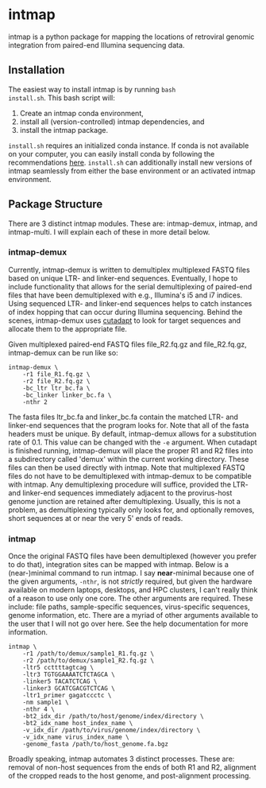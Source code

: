 # intmap

intmap is a python package for mapping the locations of retroviral genomic integration from paired-end Illumina sequencing data.

## Installation
The easiest way to install intmap is by running <code>bash install.sh</code>. This bash script will:

1. Create an intmap conda environment,
2. install all (version-controlled) intmap dependencies, and
3. install the intmap package.

<code>install.sh</code> requires an initialized conda instance. If conda is not available on your computer, you can easily install conda by following the recommendations [here](https://mamba.readthedocs.io/en/latest/installation/mamba-installation.html). <code>install.sh</code> can additionally install new versions of intmap seamlessly from either the base environment or an activated intmap environment.

## Package Structure
There are 3 distinct intmap modules. These are: intmap-demux, intmap, and intmap-multi. I will explain each of these in more detail below.

### intmap-demux
Currently, intmap-demux is written to demultiplex multiplexed FASTQ files based on unique LTR- and linker-end sequences. Eventually, I hope to include functionality that allows for the serial demultiplexing of paired-end files that have been demultiplexed with e.g., Illumina's i5 and i7 indices. Using sequenced LTR- and linker-end sequences helps to catch instances of index hopping that can occur during Illumina sequencing. Behind the scenes, intmap-demux uses [cutadapt](https://cutadapt.readthedocs.io/en/stable/#) to look for target sequences and allocate them to the appropriate file.

Given multiplexed paired-end FASTQ files file_R2.fq.gz and file_R2.fq.gz, intmap-demux can be run like so:

```
intmap-demux \
    -r1 file_R1.fq.gz \
    -r2 file_R2.fq.gz \
    -bc_ltr ltr_bc.fa \
    -bc_linker linker_bc.fa \
    -nthr 2
```

The fasta files ltr_bc.fa and linker_bc.fa contain the matched LTR- and linker-end sequences that the program looks for. Note that all of the fasta headers must be unique. By default, intmap-demux allows for a substitution rate of 0.1. This value can be changed with the <code>-e</code> argument. When cutadapt is finished running, intmap-demux will place the proper R1 and R2 files into a subdirectory called 'demux' within the current working directory. These files can then be used directly with intmap. Note that multiplexed FASTQ files do not have to be demultiplexed with intmap-demux to be compatible with intmap. Any demultiplexing procedure will suffice, provided the LTR- and linker-end sequences immediately adjacent to the provirus-host genome junction are retained after demultiplexing. Usually, this is not a problem, as demultiplexing typically only looks for, and optionally removes, short sequences at or near the very 5' ends of reads.

### intmap

Once the original FASTQ files have been demultiplexed (however you prefer to do that), integration sites can be mapped with intmap. Below is a (near-)minimal command to run intmap. I say <b>near</b>-minimal because one of the given arguments, <code>-nthr</code>, is not <i>strictly</i> required, but given the hardware available on modern laptops, desktops, and HPC clusters, I can't really think of a reason to use only one core. The other arguments are required. These include: file paths, sample-specific sequences, virus-specific sequences, genome information, etc. There are a myriad of other arguments available to the user that I will not go over here. See the help documentation for more information.

```
intmap \
    -r1 /path/to/demux/sample1_R1.fq.gz \
    -r2 /path/to/demux/sample1_R2.fq.gz \
    -ltr5 ccttttagtcag \
    -ltr3 TGTGGAAAATCTCTAGCA \
    -linker5 TACATCTCAG \
    -linker3 GCATCGACGTCTCAG \
    -ltr1_primer gagatccctc \
    -nm sample1 \
    -nthr 4 \
    -bt2_idx_dir /path/to/host/genome/index/directory \
    -bt2_idx_name host_index_name \
    -v_idx_dir /path/to/virus/genome/index/directory \
    -v_idx_name virus_index_name \
    -genome_fasta /path/to/host_genome.fa.bgz
```

Broadly speaking, intmap automates 3 distinct processes. These are: removal of non-host sequences from the ends of both R1 and R2, alignment of the cropped reads to the host genome, and post-alignment processing.